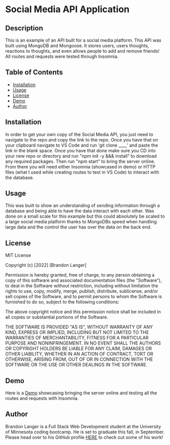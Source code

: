 # Social Media API Application

## Description

This is an example of an API built for a social media platform. This API was built using MongoDB and Mongoose. It stores users, users thoughts, reactions to thoughts, and even allows people to add and remove friends! All routes and requests were tested through Insomnia.

## Table of Contents

* [Installation](#installation)
* [Usage](#usage)
* [License](#license)
* [Demo](#demo)
* [Author](#author)


## Installation

In order to get your own copy of the Social Media API, you just need to navigate to the repo and copy the link to the repo. Once you have that on your clipboard navigate to VS Code and run 'git clone ____' and paste the link in the blank space. Once you have that done make sure you CD into your new repo or directory and run "npm init -y &&& install" to download any required packages. Then run "npm start" to bring the server online. From there you will need either Insomnia (showcased in demo) or HTTP files (what I used while creating routes to test in VS Code) to interact with the database.

## Usage

This was built to show an understanding of sending information through a database and being able to have the data interact with each other. Was done on a small scale for this example but this could absolutely be scaled to a large social media platform thanks to MongoDBs speed when handling large data and the control the user has over the data on the back end.

## License

MIT License

Copyright (c) [2022] [Brandon Langer]

Permission is hereby granted, free of charge, to any person obtaining a copy
of this software and associated documentation files (the "Software"), to deal
in the Software without restriction, including without limitation the rights
to use, copy, modify, merge, publish, distribute, sublicense, and/or sell
copies of the Software, and to permit persons to whom the Software is
furnished to do so, subject to the following conditions:

The above copyright notice and this permission notice shall be included in all
copies or substantial portions of the Software.

THE SOFTWARE IS PROVIDED "AS IS", WITHOUT WARRANTY OF ANY KIND, EXPRESS OR
IMPLIED, INCLUDING BUT NOT LIMITED TO THE WARRANTIES OF MERCHANTABILITY,
FITNESS FOR A PARTICULAR PURPOSE AND NONINFRINGEMENT. IN NO EVENT SHALL THE
AUTHORS OR COPYRIGHT HOLDERS BE LIABLE FOR ANY CLAIM, DAMAGES OR OTHER
LIABILITY, WHETHER IN AN ACTION OF CONTRACT, TORT OR OTHERWISE, ARISING FROM,
OUT OF OR IN CONNECTION WITH THE SOFTWARE OR THE USE OR OTHER DEALINGS IN THE
SOFTWARE.

## Demo

Here is a [Demo](https://www.youtube.com/watch?v=psb_Tb4E-04) showcasing bringing the server online and testing all the routes and requests with Insomnia.

## Author

Brandon Langer is a Full Stack Web Development student at the University of Minnesota coding bootcamp. He is set to graduate this fall, in September. Please head over to his GitHub profile [HERE]('https://github.com/Minotaurius') to check out some of his work! 